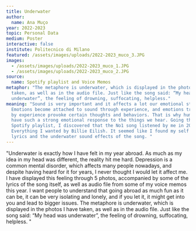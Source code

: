 ```yaml
---
title: Underwater
author:
  name: Ana Muço
year: 2022-2023
topic: Personal Data
medium: Poster
interactive: false
institute: Politecnico di Milano
featured: /assets/images/uploads/2022-2023_muco_3.JPG
images:
  - /assets/images/uploads/2022-2023_muco_1.JPG
  - /assets/images/uploads/2022-2023_muco_2.JPG
source:
  name: Spotify playlist and Voice Memos
metaphor: "The metaphore is underwater, which is displayed in the photos I have
  taken, as well as in the audio file. Just like the song said: “My head was
  underwater”, the feeling of drowning, suffocating, helpless."
meaning: "Sound is very important and it affects a lot our emotional state.
  Emotions become attached to sound through experience, and emotions triggered
  by experience provoke certain thoughts and behaviors. That is why human beings
  have such a strong emotional response to the things we hear. Going through my
  Spotify playlist, I discovered that the No1 song listened by me in 2022 was
  Everything I wanted by Billie Eilish. It seemed like I found my self in the
  lyrics and the underwater sound effects of the song. "
---
```

"Underwater is exactly how I have felt in my year abroad. As much as my idea in my head was different, the reality hit me hard. Depression is a common mental disorder, which affects many people nowadays, and despite having heard for it for years, I never thought I would let it affect me.
I have displayed this feeling through 5 photos, accompanied by some of the lyrics of the song itself, as well as audio file from some of my voice memos this year. I want people to understand that going abroad as much fun as it can be, it can be very isolating and lonely, and if you let it, it might get into you and lead to bigger issues. The metaphore is underwater, which is displayed in the photos I have taken, as well as in the audio file. Just like the song said: “My head was underwater”, the feeling of drowning, suffocating, helpless. "